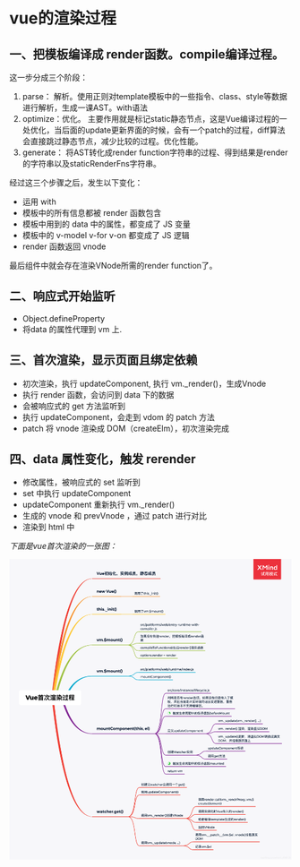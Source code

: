 # vue的渲染过程

## 一、**把模板编译成 render函数。compile编译过程。**
这一步分成三个阶段：
1. parse： 解析。使用正则对template模板中的一些指令、class、style等数据进行解析，生成一课AST。with语法
2. optimize：优化。 主要作用就是标记static静态节点，这是Vue编译过程的一处优化，当后面的update更新界面的时候，会有一个patch的过程，diff算法会直接跳过静态节点，减少比较的过程。优化性能。
3. generate： 将AST转化成render function字符串的过程、得到结果是render的字符串以及staticRenderFns字符串。

经过这三个步骤之后，发生以下变化：
* 运用 with
* 模板中的所有信息都被 render 函数包含
* 模板中用到的 data 中的属性，都变成了 JS 变量
* 模板中的 v-model v-for v-on 都变成了 JS 逻辑
* render 函数返回 vnode

最后组件中就会存在渲染VNode所需的render function了。
## **二、响应式开始监听**

* Object.defineProperty
* 将data 的属性代理到 vm 上.

## **三、首次渲染，显示页面且绑定依赖**
* 初次渲染，执行 updateComponent, 执行 vm._render()，生成Vnode
* 执行 render 函数，会访问到 data 下的数据
* 会被响应式的 get 方法监听到
* 执行 updateComponent，会走到 vdom 的 patch 方法
* patch 将 vnode 渲染成 DOM（createElm），初次渲染完成

## **四、data 属性变化，触发 rerender**

* 修改属性，被响应式的 set 监听到
* set 中执行 updateComponent
* updateComponent 重新执行 vm._render()
* 生成的 vnode 和 prevVnode ，通过 patch 进行对比
* 渲染到 html 中


_下面是vue首次渲染的一张图：_

![渲染过程](./render.png)